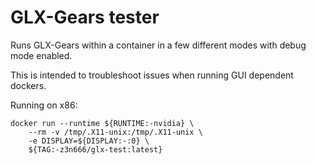 # GLX-Gears tester

Runs GLX-Gears within a container in a few different modes with debug mode enabled.

This is intended to troubleshoot issues when running GUI dependent dockers.

Running on x86:

```
docker run --runtime ${RUNTIME:-nvidia} \
    --rm -v /tmp/.X11-unix:/tmp/.X11-unix \
    -e DISPLAY=${DISPLAY:-:0} \
    ${TAG:-z3n666/glx-test:latest}
```
